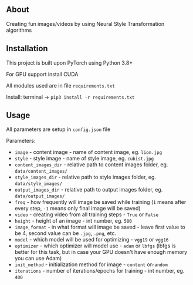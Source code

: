 ## About
Creating fun images/videos by using Neural Style Transformation algorithms

## Installation
This project is built upon PyTorch using Python 3.8+

For GPU support install CUDA

All modules used are in file `requirements.txt`

Install: terminal -> `pip3 install -r requirements.txt`

## Usage
All parameters are setup in `config.json` file

Parameters: <br>
* `image` - content image - name of content image, eg. `lion.jpg` <br>
* `style` - style image - name of style image, eg. `cubist.jpg` <br>
* `content_images_dir` - relative path to content images folder, eg. `data/content_images/` <br>
* `style_images_dir` - relative path to style images folder, eg. `data/style_images/` <br>
* `output_images_dir` - relative path to output images folder, eg. `data/output_images/` <br>
* `freq` - how frequently will image be saved while training (`1` means after every step, `-1` means only final image will be saved) <br>
* `video` - creating video from all training steps - `True` or `False` <br>
* `height` - height of an image - int number, eg. `500` <br>
* `image_format` - in what format will image be saved - leave first value to be 4, second value can be `.jpg`, `.png`, etc. <br>
* `model` - which model will be used for optimizing - `vgg19` or `vgg16` <br>
* `optimizer` - which optimizer will model use - `adam` or `lbfgs` (lbfgs is better for this task, but in case your GPU doesn't have enough memory you can use Adam) <br>
* `init_method` - initialization method for image - `content` or`random` <br>
* `iterations` - number of iterations/epochs for training - int number, eg. `400` <br>

